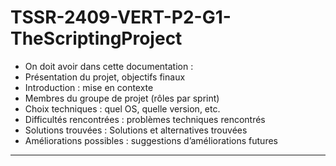 # TSSR-2409-VERT-P2-G1-TheScriptingProject

- On doit avoir dans cette documentation :
- Présentation du projet, objectifs finaux
- Introduction : mise en contexte
- Membres du groupe de projet (rôles par sprint)
- Choix techniques : quel OS, quelle version, etc.
- Difficultés rencontrées : problèmes techniques rencontrés
- Solutions trouvées : Solutions et alternatives trouvées
- Améliorations possibles : suggestions d’améliorations futures
****
